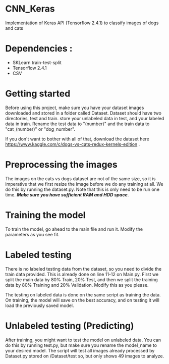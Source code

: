 # CNN_Keras
Implementation of Keras API (Tensorflow 2.4.1) to classify images of dogs and cats

# Dependencies : <br/>
- SKLearn train-test-split
- Tensorflow 2.4.1
- CSV

# Getting started
Before using this project, make sure you have your dataset images downloaded and stored in 
a folder called Dataset. Dataset should have two directories, test and train. store your unlabeled
data in test, and your labeled data in train. Rename the test data to "(number)" and the train data 
to "cat_(number)" or "dog_number". 

If you don't want to bother with all of that, download the dataset here https://www.kaggle.com/c/dogs-vs-cats-redux-kernels-edition .

# Preprocessing the images
The images on the cats vs dogs dataset are not of the same size, so it is imperative that we first resize the image before
we do any training at all. We do this by running the dataset.py. Note that this is only need to be run one time.
***Make sure you have sufficient RAM and HDD space***.

# Training the model
To train the model, go ahead to the main file and run it. Modify the parameters as you see fit.

# Labeled testing
There is no labeled testing data from the dataset, so you need to divide the train data provided. This is already done 
on line 11-12 on Main.py. First we split the main data by 80% Train, 20% Test, and then we split the training data by
80% Training and 20% Validation. Modify this as you please.

The testing on labeled data is done on the same script as training the data. On training, the model will save on the
best accuracy, and on testing it will load the previously saved model.

# Unlabeled testing (Predicting)
After training, you might want to test the model on unlabeled data. You can do this by running test.py, 
but make sure you rename the model_name to your desired model. The script will test all images already processed
by Dataset.py stored on /Dataset/test so, but only shows 49 images to analyze.
